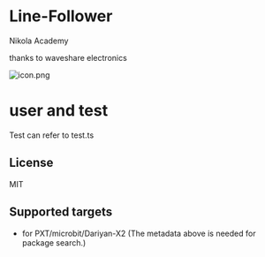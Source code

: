#  Line-Follower

Nikola Academy

thanks to waveshare electronics

![icon.png](icon.png)

# user and test 
Test can refer to test.ts

## License

MIT

## Supported targets

* for PXT/microbit/Dariyan-X2
(The metadata above is needed for package search.)

